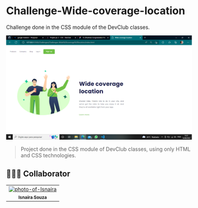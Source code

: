 # Challenge-Wide-coverage-location
 
Challenge done in the CSS module of the DevClub classes.

<img src="./assets/wide-coverage-home.png" alt="image1"> <br>

> Project done in the CSS module of DevClub classes, using only HTML and CSS technologies.


## 🤝👩🏻 Collaborator


<table>
  <tr>
    <td align="center">
      <a href="#">
        <img src="https://avatars.githubusercontent.com/u/95285602?s=400&u=ed631ca82ce931b1f23877b14b677c651db231b6&v=4" width="150px;" alt="photo-of-Isnaíra"/><br>
        <sub>
          <b>Isnaíra Souza</b>
        </sub>
      </a>
    </td>
    
</table>
